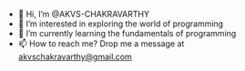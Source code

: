 - 👋 Hi, I’m @AKVS-CHAKRAVARTHY
- 👀 I’m interested in exploring the world of programming
- 🌱 I’m currently learning the fundamentals of programming
- 📫 How to reach me? Drop me a message at akvschakravarthy@gmail.com

<!---
22891A1201-AKVS-CHAKRAVARTHY/22891A1201-AKVS-CHAKRAVARTHY is a ✨ special ✨ repository because its `README.md` (this file) appears on your GitHub profile.
You can click the Preview link to take a look at your changes.
--->
